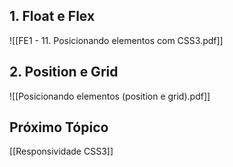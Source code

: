 ## 1. Float e Flex
![[FE1 - 11. Posicionando elementos com CSS3.pdf]]

## 2. Position e Grid
![[Posicionando elementos (position e grid).pdf]]

## Próximo Tópico
[[Responsividade CSS3]] 